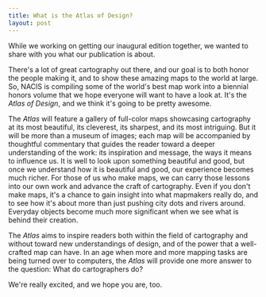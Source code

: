 ```yaml
---
title: What is the Atlas of Design?
layout: post
---
```


While we working on getting our inaugural edition together, we wanted to share with you what our publication is about.

<!--more-->

There's a lot of great cartography out there, and our goal is to both honor the people making it, and to show these amazing maps to the world at large. So, NACIS is compiling some of the world's best map work into a biennial honors volume that we hope everyone will want to have a look at. It's the <em>Atlas of Design</em>, and we think it's going to be pretty awesome.

The <em>Atlas</em> will feature a gallery of full-color maps showcasing cartography at its most beautiful, its cleverest, its sharpest, and its most intriguing. But it will be more than a museum of images; each map will be accompanied by thoughtful commentary that guides the reader toward a deeper understanding of the work: its inspiration and message, the ways it means to influence us. It is well to look upon something beautiful and good, but once we understand how it is beautiful and good, our experience becomes much richer. For those of us who make maps, we can carry those lessons into our own work and advance the craft of cartography. Even if you don't make maps, it's a chance to gain insight into what mapmakers really do, and to see how it's about more than just pushing city dots and rivers around. Everyday objects become much more significant when we see what is behind their creation.

The <em>Atlas</em> aims to inspire readers both within the field of cartography and without toward new understandings of design, and of the power that a well-crafted map can have. In an age when more and more mapping tasks are being turned over to computers, the <em>Atlas</em> will provide one more answer to the question: What do cartographers do?

We're really excited, and we hope you are, too.